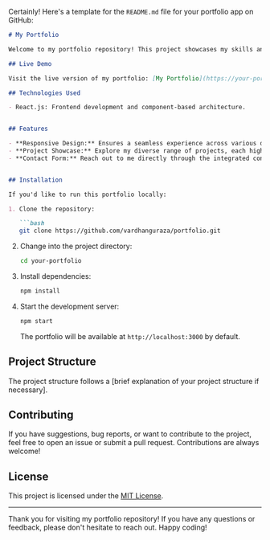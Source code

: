 Certainly! Here's a template for the `README.md` file for your portfolio app on GitHub:

```markdown
# My Portfolio

Welcome to my portfolio repository! This project showcases my skills and provides an overview of the projects I've worked on. Feel free to explore the codebase and the live application to get a glimpse of my development journey.

## Live Demo

Visit the live version of my portfolio: [My Portfolio](https://your-portfolio-url.com) // to be updated

## Technologies Used

- React.js: Frontend development and component-based architecture.


## Features

- **Responsive Design:** Ensures a seamless experience across various devices and screen sizes.
- **Project Showcase:** Explore my diverse range of projects, each highlighting different aspects of web development.
- **Contact Form:** Reach out to me directly through the integrated contact form.


## Installation

If you'd like to run this portfolio locally:

1. Clone the repository:

   ```bash
   git clone https://github.com/vardhanguraza/portfolio.git
   ```

2. Change into the project directory:

   ```bash
   cd your-portfolio
   ```

3. Install dependencies:

   ```bash
   npm install
   ```

4. Start the development server:

   ```bash
   npm start
   ```

   The portfolio will be available at `http://localhost:3000` by default.

## Project Structure

The project structure follows a [brief explanation of your project structure if necessary].

## Contributing

If you have suggestions, bug reports, or want to contribute to the project, feel free to open an issue or submit a pull request. Contributions are always welcome!

## License

This project is licensed under the [MIT License](LICENSE).

---

Thank you for visiting my portfolio repository! If you have any questions or feedback, please don't hesitate to reach out. Happy coding!
```

